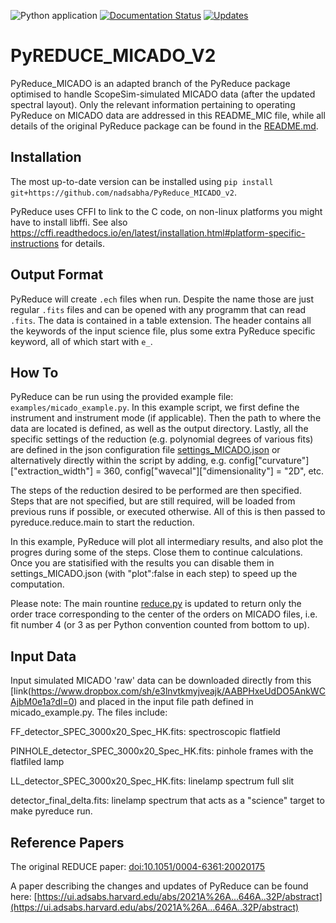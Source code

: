 ![Python application](https://github.com/nadsabha/PyReduce_MICADO_v2/workflows/Python%20application/badge.svg)
[![Documentation Status](https://readthedocs.org/projects/pyreduce-astro/badge/?version=latest)](https://pyreduce-astro.readthedocs.io/en/latest/?badge=latest)
[![Updates](https://pyup.io/repos/github/nadsabha/PyReduce_MICADO_v2/shield.svg)](https://pyup.io/repos/github/nadsabha/PyReduce_MICADO_v2/)

# PyREDUCE_MICADO_V2

PyReduce_MICADO is an adapted branch of the PyReduce package optimised to handle ScopeSim-simulated MICADO data (after the updated spectral layout). Only the relevant information pertaining to operating PyReduce on MICADO data are addressed in this README_MIC file, while all details of the original PyReduce package can be found in the [README.md](https://github.com/nadsabha/PyReduce_MICADO_v2/blob/master/README.md).




Installation
------------

The most up-to-date version can be installed using ``pip install git+https://github.com/nadsabha/PyReduce_MICADO_v2``. 

PyReduce uses CFFI to link to the C code, on non-linux platforms you might have to install libffi.
See also https://cffi.readthedocs.io/en/latest/installation.html#platform-specific-instructions for details.

Output Format
-------------
PyReduce will create ``.ech`` files when run. Despite the name those are just regular ``.fits`` files and can be opened with any programm that can read ``.fits``. The data is contained in a table extension. The header contains all the keywords of the input science file, plus some extra PyReduce specific keyword, all of which start with ``e_``. 

How To
------
PyReduce can be run using the provided example file:
``examples/micado_example.py``.
In this example script, we first define the instrument and instrument mode (if applicable). Then the path to where the data are located is defined, as well as the output directory. Lastly, all the specific settings of the reduction (e.g. polynomial degrees of various fits) are defined in the json configuration file [settings_MICADO.json](https://github.com/nadsabha/PyReduce_MICADO_v2/blob/master/pyreduce/settings/settings_MICADO.json) or alternatively directly within the script by adding, e.g. config["curvature"]["extraction_width"] = 360, config["wavecal"]["dimensionality"] = "2D", etc. 

The steps of the reduction desired to be  performed are then specified. Steps that are not specified, but are still required, will be loaded from previous runs if possible, or executed otherwise.
All of this is then passed to pyreduce.reduce.main to start the reduction.

In this example, PyReduce will plot all intermediary results, and also plot the progres during some of the steps. Close them to continue calculations. Once you are statisified with the results you can disable them in settings_MICADO.json (with "plot":false in each step) to speed up the computation.

Please note: The main rountine [reduce.py](https://github.com/nadsabha/PyReduce_MICADO_v2/blob/master/pyreduce/reduce.py) is updated to return only the order trace corresponding to the center of the orders on MICADO files, i.e. fit number 4 (or 3 as per Python convention counted from bottom to up). 


Input Data
------
Input simulated MICADO 'raw' data  can be downloaded directly from this [link\(https://www.dropbox.com/sh/e3lnvtkmyjveajk/AABPHxeUdDO5AnkWCAjbM0e1a?dl=0) and placed in the input file path defined in micado_example.py. The files include:

FF_detector_SPEC_3000x20_Spec_HK.fits: spectroscopic flatfield

PINHOLE_detector_SPEC_3000x20_Spec_HK.fits: pinhole frames with the flatfiled lamp

LL_detector_SPEC_3000x20_Spec_HK.fits: linelamp spectrum full slit

detector_final_delta.fits: linelamp spectrum that acts as a "science" target to make pyreduce run.



Reference Papers
------
The original REDUCE paper: [doi:10.1051/0004-6361:20020175](https://doi.org/10.1051/0004-6361:20020175)

A paper describing the changes and updates of PyReduce can be found here: [https://ui.adsabs.harvard.edu/abs/2021A%26A...646A..32P/abstract](https://ui.adsabs.harvard.edu/abs/2021A%26A...646A..32P/abstract)

